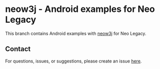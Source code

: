 # neow3j - Android examples for Neo Legacy

This branch contains Android examples with [neow3j](https://github.com/neow3j/neow3j) for Neo Legacy.

## Contact

For questions, issues, or suggestions, please create an issue [here](https://github.com/neow3j/neow3j/issues).
